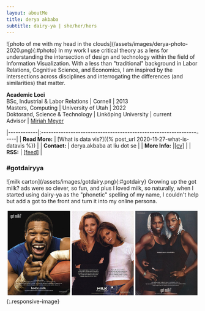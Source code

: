 ```yaml
---
layout: aboutMe
title: derya akbaba
subtitle: dairy-ya | she/her/hers
---
```


<div class="content" markdown="1">
![photo of me with my head in the clouds](/assets/images/derya-photo-2020.png){:#photo}
In my work I use critical theory as a lens for understanding the intersection of design and technology within the field of Information Visualization. With a less than "traditional" background in Labor Relations, Cognitive Science, and Economics, I am inspired by the intersections across disciplines and interrogating the differences (and similarities) that matter.
</div>

**Academic Loci**</br>
BSc, Industrial & Labor Relations | Cornell | 2013</br>
Masters, Computing | University of Utah | 2022</br>
Doktorand, Science & Technology | Linköping University | current</br>
Advisor | [Miriah Meyer](miriah.github.io)</br>

|------------|:--------------------------------------------------------------------|
| **Read More:** | [What is data vis?]({% post_url 2020-11-27-what-is-datavis %}) |
| **Contact:** | derya.akbaba at liu dot se |
| **More Info:** |[[cv]](/assets/images/Akbaba-CV.pdf) |
| **RSS:** | [[feed]](http://gotdairyya.github.io/feed.xml) |

### \#gotdairyya

<div class="content" markdown="1">
![milk carton](/assets/images/gotdairy.png){:#gotdairy}
Growing up the got milk? ads were so clever, so fun, and plus I loved milk, so naturally, when I started using dairy-ya as the "phonetic" spelling of my name, I couldn't help but add a got to the front and turn it into my online persona.
</div>

![90s got milk? ads](/assets/images/gotmilk.png){:.responsive-image}
